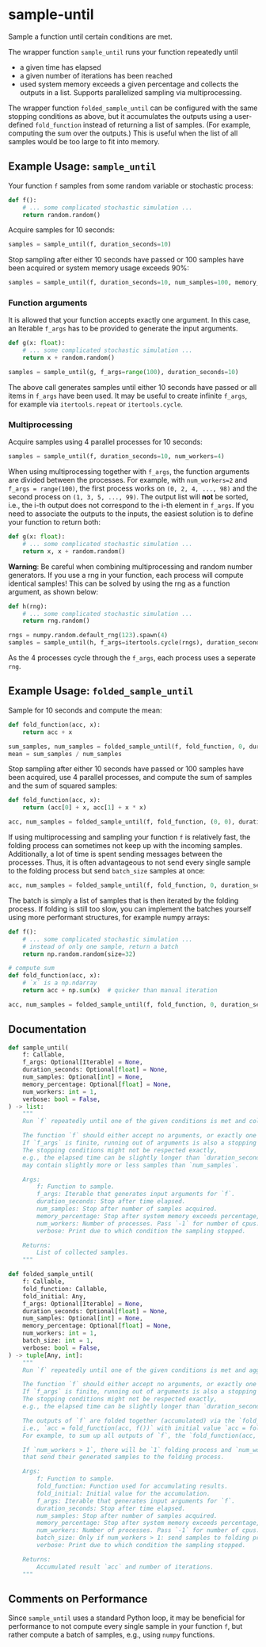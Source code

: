 # sample-until

Sample a function until certain conditions are met.

The wrapper function `sample_until` runs your function repeatedly until
- a given time has elapsed
- a given number of iterations has been reached
- used system memory exceeds a given percentage
and collects the outputs in a list.
Supports parallelized sampling via multiprocessing.

The wrapper function `folded_sample_until` can be configured with the same stopping conditions as above,
but it accumulates the outputs using a user-defined `fold_function` instead of returning a list of samples.
(For example, computing the sum over the outputs.)
This is useful when the list of all samples would be too large to fit into memory.


## Example Usage: `sample_until`

Your function `f` samples from some random variable or stochastic process:
```python
def f():
    # ... some complicated stochastic simulation ...
    return random.random()
```
Acquire samples for 10 seconds:
```python
samples = sample_until(f, duration_seconds=10)
```
Stop sampling after either 10 seconds have passed or 100 samples have been acquired or system memory usage exceeds 90%:
```python
samples = sample_until(f, duration_seconds=10, num_samples=100, memory_percentage=0.9)
```

### Function arguments
It is allowed that your function accepts exactly one argument.
In this case, an Iterable `f_args` has to be provided to generate the input arguments.
```python
def g(x: float):
    # ... some complicated stochastic simulation ...
    return x + random.random()

samples = sample_until(g, f_args=range(100), duration_seconds=10)
```
The above call generates samples until either 10 seconds have passed or all items in `f_args` have been used.
It may be useful to create infinite `f_args`, for example via `itertools.repeat` or `itertools.cycle`.


### Multiprocessing
Acquire samples using 4 parallel processes for 10 seconds:
```python
samples = sample_until(f, duration_seconds=10, num_workers=4)
```
When using multiprocessing together with `f_args`, the function arguments are divided between the processes.
For example, with `num_workers=2` and `f_args = range(100)`, the first process works on `(0, 2, 4, ..., 98)` and the second process on `(1, 3, 5, ..., 99)`.
The output list will **not** be sorted, i.e., the i-th output does not correspond to the i-th element in `f_args`. 
If you need to associate the outputs to the inputs, the easiest solution is to define your function to return both:
```python
def g(x: float):
    # ... some complicated stochastic simulation ...
    return x, x + random.random()
```

**Warning**: Be careful when combining multiprocessing and random number generators.
If you use a rng in your function, each process will compute identical samples!
This can be solved by using the rng as a function argument, as shown below:
```python
def h(rng):
    # ... some complicated stochastic simulation ...
    return rng.random()

rngs = numpy.random.default_rng(123).spawn(4)
samples = sample_until(h, f_args=itertools.cycle(rngs), duration_seconds=10, num_workers=4)
```
As the 4 processes cycle through the `f_args`, each process uses a seperate `rng`.

## Example Usage: `folded_sample_until`

Sample for 10 seconds and compute the mean:
```python
def fold_function(acc, x):
    return acc + x

sum_samples, num_samples = folded_sample_until(f, fold_function, 0, duration_seconds=10)
mean = sum_samples / num_samples
```

Stop sampling after either 10 seconds have passed or 100 samples have been acquired, use 4 parallel processes, and compute the sum of samples and the sum of squared samples: 
```python
def fold_function(acc, x):
    return (acc[0] + x, acc[1] + x * x)

acc, num_samples = folded_sample_until(f, fold_function, (0, 0), duration_seconds=10, num_samples=100, num_workers=4)
```

If using multiprocessing and sampling your function `f` is relatively fast, the folding process can sometimes not keep up with the incoming samples. Additionally, a lot of time is spent sending messages between the processes.
Thus, it is often advantageous to not send every single sample to the folding process but send `batch_size` samples at once: 
```python
acc, num_samples = folded_sample_until(f, fold_function, 0, duration_seconds=10, num_workers=4, batch_size=32)
```
The batch is simply a list of samples that is then iterated by the folding process.
If folding is still too slow, you can implement the batches yourself using more performant structures, for example numpy arrays:

```python
def f():
    # ... some complicated stochastic simulation ...
    # instead of only one sample, return a batch
    return np.random.random(size=32)

# compute sum
def fold_function(acc, x):
    # `x` is a np.ndarray
    return acc + np.sum(x)  # quicker than manual iteration

acc, num_samples = folded_sample_until(f, fold_function, 0, duration_seconds=10)
```

## Documentation
```python
def sample_until(
    f: Callable,
    f_args: Optional[Iterable] = None,
    duration_seconds: Optional[float] = None,
    num_samples: Optional[int] = None,
    memory_percentage: Optional[float] = None,
    num_workers: int = 1,
    verbose: bool = False,
) -> list:
    """
    Run `f` repeatedly until one of the given conditions is met and collect its outputs.

    The function `f` should either accept no arguments, or exactly one argument that is generated for each sample via `f_args`.
    If `f_args` is finite, running out of arguments is also a stopping condition.
    The stopping conditions might not be respected exactly,
    e.g., the elapsed time can be slightly longer than `duration_seconds` and the output list
    may contain slightly more or less samples than `num_samples`.

    Args:
        f: Function to sample.
        f_args: Iterable that generates input arguments for `f`.
        duration_seconds: Stop after time elapsed.
        num_samples: Stop after number of samples acquired.
        memory_percentage: Stop after system memory exceeds percentage, e.g., `0.8`.
        num_workers: Number of processes. Pass `-1` for number of cpus.
        verbose: Print due to which condition the sampling stopped.

    Returns:
        List of collected samples.
    """
```

```python
def folded_sample_until(
    f: Callable,
    fold_function: Callable,
    fold_initial: Any,
    f_args: Optional[Iterable] = None,
    duration_seconds: Optional[float] = None,
    num_samples: Optional[int] = None,
    memory_percentage: Optional[float] = None,
    num_workers: int = 1,
    batch_size: int = 1,
    verbose: bool = False,
) -> tuple[Any, int]:
    """
    Run `f` repeatedly until one of the given conditions is met and aggregate its outputs.

    The function `f` should either accept no arguments, or exactly one argument that is generated for each sample via `f_args`.
    If `f_args` is finite, running out of arguments is also a stopping condition.
    The stopping conditions might not be respected exactly,
    e.g., the elapsed time can be slightly longer than `duration_seconds`.

    The outputs of `f` are folded together (accumulated) via the `fold_function` into `acc`,
    i.e., `acc = fold_function(acc, f())` with initial value `acc = fold_initial`.
    For example, to sum up all outputs of `f`, the `fold_function(acc, x)` should return `acc + x`.

    If `num_workers > 1`, there will be `1` folding process and `num_workers - 1` sampling processes
    that send their generated samples to the folding process.

    Args:
        f: Function to sample.
        fold_function: Function used for accumulating results.
        fold_initial: Initial value for the accumulation.
        f_args: Iterable that generates input arguments for `f`.
        duration_seconds: Stop after time elapsed.
        num_samples: Stop after number of samples acquired.
        memory_percentage: Stop after system memory exceeds percentage, e.g., `0.8`.
        num_workers: Number of processes. Pass `-1` for number of cpus.
        batch_size: Only if num_workers > 1: send samples to folding process in batches.
        verbose: Print due to which condition the sampling stopped.

    Returns:
        Accumulated result `acc` and number of iterations.
    """
```

## Comments on Performance
Since `sample_until` uses a standard Python loop, it may be beneficial for performance to not compute every single sample in your function `f`,
but rather compute a batch of samples, e.g., using `numpy` functions.


